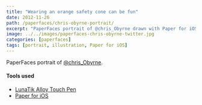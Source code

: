 ```yaml
---
title: "Wearing an orange safety cone can be fun"
date: 2012-11-26
path: /paperfaces/chris-obyrne-portrait/
excerpt: "PaperFaces portrait of @chris_Obyrne drawn with Paper for iOS on an iPad."
image: ../../images/paperfaces-chris-obyrne-twitter.jpg
categories: [paperfaces]
tags: [portrait, illustration, Paper for iOS]
---
```


PaperFaces portrait of [@chris_Obyrne](https://twitter.com/chris_Obyrne).

#### Tools used

- [LunaTik Alloy Touch Pen](https://www.amazon.com/gp/product/B00821TR7G/ref=as_li_ss_tl?ie=UTF8&tag=mademist-20&linkCode=as2&camp=1789&creative=390957&creativeASIN=B00821TR7G)
- [Paper for iOS](https://paper.bywetransfer.com/)
